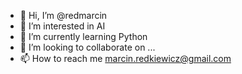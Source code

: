 - 👋 Hi, I’m @redmarcin
- 👀 I’m interested in AI
- 🌱 I’m currently learning Python
- 💞️ I’m looking to collaborate on ...
- 📫 How to reach me marcin.redkiewicz@gmail.com

<!---
redmarcin/redmarcin is a ✨ special ✨ repository because its `README.md` (this file) appears on your GitHub profile.
You can click the Preview link to take a look at your changes.
--->
